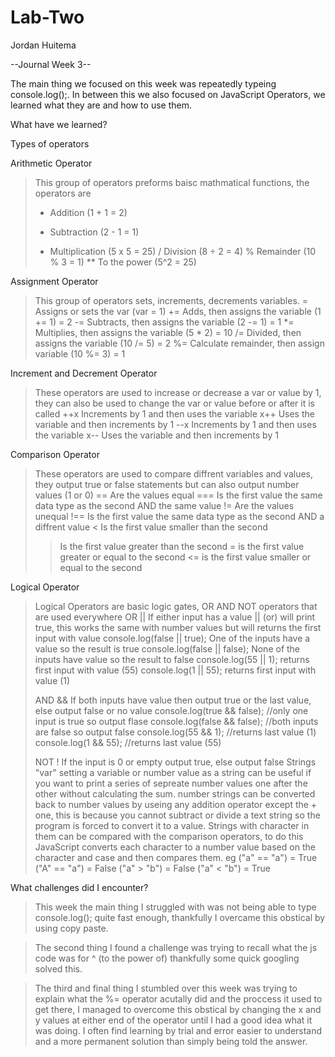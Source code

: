 # Lab-Two
Jordan Huitema

--Journal Week 3--

The main thing we focused on this week was repeatedly typeing console.log();. In between this we also focused on JavaScript Operators, we learned what they are and how to use them.

What have we learned?

Types of operators

Arithmetic Operator
>This group of operators preforms baisc mathmatical functions, the operators are
>   +  Addition             (1 + 1 = 2)
>   -  Subtraction          (2 - 1 = 1)
>   *  Multiplication       (5 x 5 = 25)
>   /  Division             (8 ÷ 2 = 4)
>   %  Remainder            (10 % 3 = 1)
>   ** To the power         (5^2 = 25)

Assignment Operator
>This group of operators sets, increments, decrements variables.
>   =   Assigns or sets the var                     (var = 1)
>   +=  Adds, then assigns the variable             (1 += 1) = 2
>   -=  Subtracts, then assigns the variable        (2 -= 1) = 1
>   *=  Multiplies, then assigns the variable        (5 * 2) = 10
>   /=  Divided, then assigns the variable          (10 /= 5) = 2
>   %=  Calculate remainder, then assign variable   (10 %= 3) = 1

Increment and Decrement Operator
>These operators are used to increase or decrease a var or value by 1, they can also be used to change the var or value before or after it is called
>   ++x Increments by 1 and then uses the variable
>   x++ Uses the variable and then increments by 1
>   --x Increments by 1 and then uses the variable
>   x-- Uses the variable and then increments by 1

Comparison Operator
>These operators are used to compare diffrent variables and values, they output true or false statements but can also output number values (1 or 0)
>   ==  Are the values equal
>   === Is the first value the same data type as the second AND the same value
>   !=  Are the values unequal
>   !== Is the first value the same data type as the second AND a diffrent value
>   <   Is the first value smaller than the second
>   >   Is the first value greater than the second
>   >=  is the first value greater or equal to the second
>   <=  is the first value smaller or equal to the second

Logical Operator
>Logical Operators are basic logic gates, OR AND NOT operators that are used everywhere
>   OR ||   If either input has a value || (or) will print true, this works the same with number values but will returns the first input with value
>       console.log(false || true);   One of the inputs have a value so the result is true
>       console.log(false || false);  None of the inputs have value so the result to false
>       console.log(55 || 1);   returns first input with value (55)
>       console.log(1 || 55);   returns first input with value (1)
>
>   AND &&  If both inputs have value then output true or the last value, else output false or no value
>       console.log(true && false);   //only one input is true so output flase
>       console.log(false && false);  //both inputs are false so output false
>       console.log(55 && 1);   //returns last value (1)
>       console.log(1 && 55);   //returns last value (55)
>
>   NOT !   If the input is 0 or empty output true, else output false
Strings
>   "var"   setting a variable or number value as a string can be useful if you want to print a series of sepreate number values one after the other without calculating the sum. number strings can be converted back to number values by useing any addition operator except the + one, this is because you cannot subtract or divide a text string so the program is forced to convert it to a value. Strings with character in them can be compared with the comparison operators, to do this JavaScript converts each character to a number value based on the character and case and then compares them.
>       eg 
>       ("a" == "a") = True
>       ("A" == "a") = False
>       ("a" > "b")  = False
>       ("a" < "b")  = True

What challenges did I encounter?

>This week the main thing I struggled with was not being able to type console.log(); quite fast enough, thankfully I overcame this obstical by using copy paste.

>The second thing I found a challenge was trying to recall what the js code was for ^ (to the power of) thankfully some quick googling solved this.

>The third and final thing I stumbled over this week was trying to explain what the %= operator acutally did and the proccess it used to get there, I managed to overcome this obstical by changing the x and y values at either end of the operator until I had a good idea what it was doing. I often find learning by trial and error easier to understand and a more permanent solution than simply being told the answer.